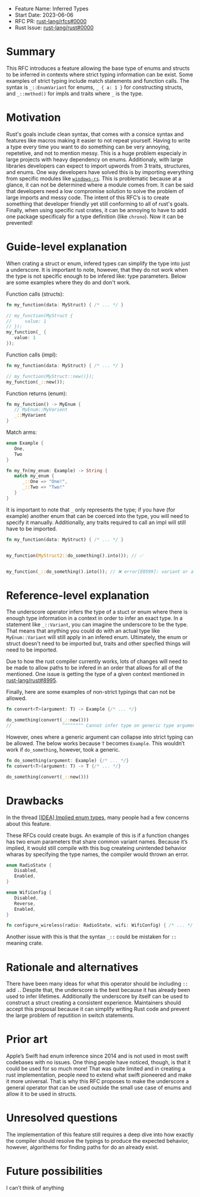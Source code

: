 - Feature Name: Inferred Types
- Start Date: 2023-06-06
- RFC PR: [rust-lang/rfcs#0000](https://github.com/rust-lang/rfcs/pull/0000)
- Rust Issue: [rust-lang/rust#0000](https://github.com/rust-lang/rust/issues/0000)


# Summary
[summary]: #summary

This RFC introduces a feature allowing the base type of enums and structs to be inferred in contexts where strict typing information can be exist. Some examples of strict typing include match statements and function calls. The syntax is `_::EnumVariant` for enums, `_ { a: 1 }` for constructing structs, and `_::method()` for impls and traits where `_` is the type.


# Motivation
[motivation]: #motivation

Rust's goals include clean syntax, that comes with a consice syntax and features like macros making it easier to not repeat yourself. Having to write a type every time you want to do something can be very annoying, repetetive, and not to mention messy. This is a huge problem especialy in large projects with heavy dependency on enums. Additionaly, with large libraries developers can expect to import upwords from 3 traits, structures, and enums. One way developers have solved this is by importing everything from specific modules like [`windows-rs`](https://github.com/microsoft/windows-rs). This is problematic because at a glance, it can not be determined where a module comes from. It can be said that developers need a low compromise solution to solve the problem of large imports and messy code. The intent of this RFC’s is to create something that developer friendly yet still conforming to all of rust's goals. Finally, when using specific rust crates, it can be annoying to have to add one package specificaly for a type definition (like `chrono`). Now it can be prevented!

# Guide-level explanation
[guide-level-explanation]: #guide-level-explanation

When crating a struct or enum, infered types can simplify the type into just a underscore. It is important to note, however, that they do not work when the type is not specific enough to be infered like: type parameters. Below are some examples where they do and don't work.

Function calls (structs):
```rust
fn my_function(data: MyStruct) { /* ... */ }

// my_function(MyStruct {
//     value: 1
// });
my_function(_ {
   value: 1
});
```

Function calls (impl):
```rust
fn my_function(data: MyStruct) { /* ... */ }

// my_function(MyStruct::new()});
my_function(_::new());
```

Function returns (enum):
```rust
fn my_function() -> MyEnum {
   // MyEnum::MyVarient
   _::MyVarient
}
```

Match arms:
```rust
enum Example {
   One,
   Two
}

fn my_fn(my_enum: Example) -> String {
   match my_enum {
      _::One => "One!",
      _::Two => "Two!"
   }
}
```

It is important to note that `_` only represents the type; if you have (for example) another enum that can be coerced into the type, you will need to specify it manually. Additionally, any traits required to call an impl will still have to be imported.

```rust
fn my_function(data: MyStruct) { /* ... */ }


my_function(MyStruct2::do_something().into()); // ✅


my_function(_::do_something().into()); // ❌ error[E0599]: variant or associated item not found in `MyStruct`
```


# Reference-level explanation
[reference-level-explanation]: #reference-level-explanation

The underscore operator infers the type of a stuct or enum where there is enough type information in a context in order to infer an exact type. In a statement like `_::Variant`, you can imagine the underscore to be the type. That means that anything you could do with an actual type like `MyEnum::Variant` will still apply in an infered enum. Ultimately, the enum or struct doesn't need to be imported but, traits and other specfied things will need to be imported.

Due to how the rust compiler currently works, lots of changes will need to be made to allow paths to be infered in an order that allows for all of the mentioned. One issue is getting the type of a given context mentioned in [rust-lang/rust#8995](https://github.com/rust-lang/rust/issues/8995).

Finally, here are some examples of non-strict typings that can not be allowed.
```rust
fn convert<T>(argument: T) -> Example {/* ... */}

do_something(convert(_::new()))
//                   ^^^^^^^^ Cannot infer type on generic type argument
```

However, ones where a generic argument can collapse into strict typing can be allowed. The below works because `T` becomes `Example`. This wouldn’t work if `do_something`, however, took a generic.
```rust
fn do_something(argument: Example) {/* ... */}
fn convert<T>(argument: T) -> T {/* ... */}

do_something(convert(_::new()))
```


# Drawbacks
[drawbacks]: #drawbacks

In the thread [[IDEA] Implied enum types](https://internals.rust-lang.org/t/idea-implied-enum-types/18349), many people had a few concerns about this feature. 

These RFCs could create bugs. An example of this is if a function changes has two enum parameters that share common variant names. Because it’s implied, it would still compile with this bug createing unintended behavior wharas by specifying the type names, the compiler would thrown an error.
```rust
enum RadioState {
   Disabled,
   Enabled,
}

enum WifiConfig {
   Disabled,
   Reverse,
   Enabled,
}

fn configure_wireless(radio: RadioState, wifi: WifiConfig) { /* ... */ }
```

Another issue with this is that the syntax `_::` could be mistaken for `::` meaning crate.


# Rationale and alternatives
[rationale-and-alternatives]: #rationale-and-alternatives

There have been many ideas for what this operator should be including `::` add `.`. Despite that, the underscore is the best because it has already been used to infer lifetimes. Additionally the underscore by itself can be used to construct a struct creating a consistent experience. Maintainers should accept this proposal because it can simplify writing Rust code and prevent the large problem of reputition in switch statements. 


# Prior art
[prior-art]: #prior-art


Apple’s Swift had enum inference since 2014 and is not used in most swift codebases with no issues. One thing people have noticed, though, is that it could be used for so much more! That was quite limited and in creating a rust implementation, people need to extend what swift pioneered and make it more universal. That is why this RFC proposes to make the underscore a general operator that can be used outside the small use case of enums and allow it to be used in structs.

# Unresolved questions
[unresolved-questions]: #unresolved-questions


The implementation of this feature still requires a deep dive into how exactly the compiler should resolve the typings to produce the expected behavior, however, algorithems for finding paths for do an already exist.

# Future possibilities
[future-possibilities]: #future-possibilities


I can’t think of anything